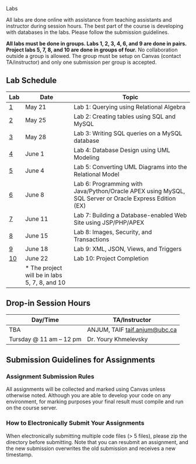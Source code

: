  Labs

All labs are done online with assistance from teaching assistants and instructor during session hours. The best part of the course is developing with databases in the labs. Please follow the submission guidelines.

**All labs must be done in groups. Labs 1, 2, 3, 4, 6, and 9 are done in pairs. Project labs 5, 7, 8, and 10 are done in groups of four.** No collaboration outside a group is allowed. The group must be setup on Canvas (contact TA/instructor) and only one submission per group is accepted.

## Lab Schedule
|  Lab  |  Date  |  Topic  |
|----|------|-------|
| [1](lab1) | May 21 | Lab 1: Querying using Relational Algebra |
| [2](lab2) | May 25 | Lab 2: Creating tables using SQL and MySQL |
| [3](lab3) | May 28 | Lab 3: Writing SQL queries on a MySQL database |
| [4](lab4) | June 1 | Lab 4: Database Design using UML Modeling |
| [5](lab5) | June 4 | Lab 5: Converting UML Diagrams into the Relational Model |
| [6](lab6) | June 8 | Lab 6: Programming with Java/Python/Oracle APEX using MySQL, SQL Server or Oracle Express Edition (EX) |
| [7](lab7) | June 11 | Lab 7: Building a Database-enabled Web Site using JSP/PHP/APEX |
| [8](lab8) | June 15 | Lab 8: Images, Security, and Transactions |
| [9](lab9) | June 18 | Lab 9: XML, JSON, Views, and Triggers |
| [10](lab10) | June 22 | Lab 10: Project Completion |
| | * The project will be in labs 5, 7, 8, and 10|

## Drop-in Session Hours
| Day/Time |  TA/Instructor |
|----------|----------------|
| TBA |ANJUM, TAIF taif.anjum@ubc.ca|
|Tursday @ 11 am – 12 pm | Dr. Youry Khmelevsky|
## Submission Guidelines for Assignments

### Assignment Submission Rules
All assignments will be collected and marked using Canvas unless otherwise noted.
Although you are able to develop your code on any environment, for marking purposes your final result must compile and run on the course server.

### How to Electronically Submit Your Assignments
When electronically submitting multiple code files (> 5 files), please zip the directory before submitting.
Note that you can resubmit an assignment, and the new submission overwrites the old submission and receives a new timestamp.
